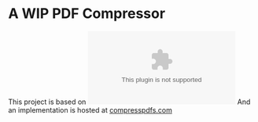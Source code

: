 # A WIP PDF Compressor

This project is based on ![WASM based pdf compressor](https://github.com/laurentmmeyer/ghostscript-pdf-compress.wasm)
And an implementation is hosted at [compresspdfs.com](https://www.compresspdfs.com)